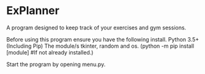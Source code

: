 # ExPlanner
A program designed to keep track of your exercises and gym sessions.

Before using this program ensure you have the following install.
Python 3.5+ (Including Pip)
The module/s tkinter, random and os. (python -m pip install [module] #If not already installed.)

Start the program by opening menu.py.
